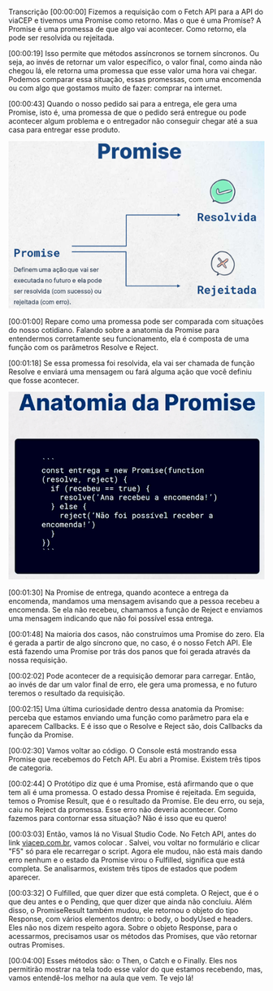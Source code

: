Transcrição
[00:00:00] Fizemos a requisição com o Fetch API para a API do viaCEP e tivemos uma Promise como retorno. Mas o que é uma Promise? A Promise é uma promessa de que algo vai acontecer. Como retorno, ela pode ser resolvida ou rejeitada.

[00:00:19] Isso permite que métodos assíncronos se tornem síncronos. Ou seja, ao invés de retornar um valor específico, o valor final, como ainda não chegou lá, ele retorna uma promessa que esse valor uma hora vai chegar. Podemos comparar essa situação, essas promessas, com uma encomenda ou com algo que gostamos muito de fazer: comprar na internet.

[00:00:43] Quando o nosso pedido sai para a entrega, ele gera uma Promise, isto é, uma promessa de que o pedido será entregue ou pode acontecer algum problema e o entregador não conseguir chegar até a sua casa para entregar esse produto.

![Alt text](/img/retorno-da-Promise.png)

[00:01:00] Repare como uma promessa pode ser comparada com situações do nosso cotidiano. Falando sobre a anatomia da Promise para entendermos corretamente seu funcionamento, ela é composta de uma função com os parâmetros Resolve e Reject.


[00:01:18] Se essa promessa foi resolvida, ela vai ser chamada de função Resolve e enviará uma mensagem ou fará alguma ação que você definiu que fosse acontecer.

![Alt text](/img/promise.png)

[00:01:30] Na Promise de entrega, quando acontece a entrega da encomenda, mandamos uma mensagem avisando que a pessoa recebeu a encomenda. Se ela não recebeu, chamamos a função de Reject e enviamos uma mensagem indicando que não foi possível essa entrega.

[00:01:48] Na maioria dos casos, não construímos uma Promise do zero. Ela é gerada a partir de algo síncrono que, no caso, é o nosso Fetch API. Ele está fazendo uma Promise por trás dos panos que foi gerada através da nossa requisição.

[00:02:02] Pode acontecer de a requisição demorar para carregar. Então, ao invés de dar um valor final de erro, ele gera uma promessa, e no futuro teremos o resultado da requisição.

[00:02:15] Uma última curiosidade dentro dessa anatomia da Promise: perceba que estamos enviando uma função como parâmetro para ela e aparecem Callbacks. E é isso que o Resolve e Reject são, dois Callbacks da função da Promise.

[00:02:30] Vamos voltar ao código. O Console está mostrando essa Promise que recebemos do Fetch API. Eu abri a Promise. Existem três tipos de categoria.

[00:02:44] O Protótipo diz que é uma Promise, está afirmando que o que tem ali é uma promessa. O estado dessa Promise é rejeitada. Em seguida, temos o Promise Result, que é o resultado da Promise. Ele deu erro, ou seja, caiu no Reject da promessa. Esse erro não deveria acontecer. Como fazemos para contornar essa situação? Não é isso que eu quero!

[00:03:03] Então, vamos lá no Visual Studio Code. No Fetch API, antes do link [viacep.com.br](https://viacep.com.br/), vamos colocar . Salvei, vou voltar no formulário e clicar "F5" só para ele recarregar o script. Agora ele mudou, não está mais dando erro nenhum e o estado da Promise virou o Fulfilled, significa que está completa. Se analisarmos, existem três tipos de estados que podem aparecer.

[00:03:32] O Fulfilled, que quer dizer que está completa. O Reject, que é o que deu antes e o Pending, que quer dizer que ainda não concluiu. Além disso, o PromiseResult também mudou, ele retornou o objeto do tipo Response, com vários elementos dentro: o body, o bodyUsed e headers. Eles não nos dizem respeito agora. Sobre o objeto Response, para o acessarmos, precisamos usar os métodos das Promises, que vão retornar outras Promises.

[00:04:00] Esses métodos são: o Then, o Catch e o Finally. Eles nos permitirão mostrar na tela todo esse valor do que estamos recebendo, mas, vamos entendê-los melhor na aula que vem. Te vejo lá!